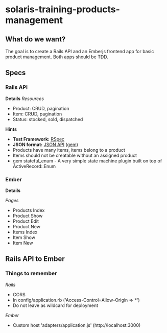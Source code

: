 # solaris-training-products-management

## What do we want?

The goal is to create a Rails API and an Emberjs frontend app for basic product management. Both apps should be TDD.

## Specs

### Rails API

**Details**
*Resources*
* Product: CRUD, pagination
* Item: CRUD, pagination
* Status: stocked, sold, dispatched

**Hints**
* **Test Framework:** [RSpec](http://rspec.info/)
* **JSON format:** [JSON API](http://jsonapi.org/) ([gem](https://github.com/cerebris/jsonapi-resources))
* Products have many items, items belong to a product
* Items should not be creatable without an assigned product
* gem stateful_enum - A very simple state machine plugin built on top of ActiveRecord::Enum

### Ember

**Details**

*Pages*
* Products Index
* Product Show
* Product Edit
* Product New
* Items Index
* Item Show
* Item New

## Rails API to Ember
### Things to remember

*Rails*
* CORS
* In config/application.rb ('Access-Control=Allow-Origin => *')
* Do not leave as wildcard for deployment

*Ember*
* Custom host 'adapters/application.js' (http://localhost:3000)


